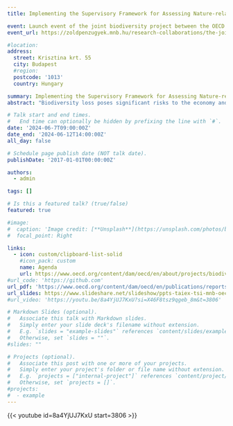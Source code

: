 ```yaml
---
title: Implementing the Supervisory Framework for Assessing Nature-related Financial Risks to the Hungarian Financial Sector

event: Launch event of the joint biodiversity project between the OECD and the MNB with the support of the European Commission
event_url: https://zoldpenzugyek.mnb.hu/research-collaborations/the-joint-biodiversity-project-of-mnb-and-oecd-with-the-support-of-the-european-commission

#location:
address:
  street: Krisztina krt. 55
  city: Budapest
  #region: 
  postcode: '1013'
  country: Hungary

summary: Implementing the Supervisory Framework for Assessing Nature-related Financial Risks to the Hungarian Financial Sector
abstract: "Biodiversity loss poses significant risks to the economy and financial sector, which are largely mispriced and poorly understood. To address this, the European Commission, OECD, and Magyar Nemzeti Bank (MNB) launched a project to develop a Supervisory Framework for assessing biodiversity-related financial risks. This framework, implemented in Hungary, helps central banks and retail banks better understand and manage these risks. A June 2024 event shared key findings and lessons from applying this framework to the Hungarian financial system and other Central and Eastern European institutions."

# Talk start and end times.
#   End time can optionally be hidden by prefixing the line with `#`.
date: '2024-06-7T09:00:00Z'
date_end: '2024-06-12T14:00:00Z'
all_day: false

# Schedule page publish date (NOT talk date).
publishDate: '2017-01-01T00:00:00Z'

authors:
  - admin

tags: []

# Is this a featured talk? (true/false)
featured: true

#image:
#  caption: 'Image credit: [**Unsplash**](https://unsplash.com/photos/bzdhc5b3Bxs)'
#  focal_point: Right

links:
  - icon: custom/clipboard-list-solid
    #icon_pack: custom
    name: Agenda
    url: https://www.oecd.org/content/dam/oecd/en/about/projects/biodiversity-related-risks-to-the-financial-sector/Taiex-Agenda-7-June-2024-MNB-OECD-Commission-Biodiversity-Launch-Event.pdf/_jcr_content/renditions/original./Taiex-Agenda-7-June-2024-MNB-OECD-Commission-Biodiversity-Launch-Event.pdf
#url_code: 'https://github.com'
url_pdf: 'https://www.oecd.org/content/dam/oecd/en/publications/reports/2024/06/assessing-nature-related-risks-in-the-hungarian-financial-system_d47a0450/24fd70e3-en.pdf'
url_slides: https://www.slideshare.net/slideshow/ppts-taiex-tsi-mnb-oecd-ec-launch-event-technical-implementation-of-the-supervisory-framework-for-assessing-nature-related-financial-risks-to-the-hungarian-financial-sector-june-2024/269687109
#url_video: 'https://youtu.be/8a4YjUJ7KxU?si=X46F8tsz9qgeb_8m&t=3806'

# Markdown Slides (optional).
#   Associate this talk with Markdown slides.
#   Simply enter your slide deck's filename without extension.
#   E.g. `slides = "example-slides"` references `content/slides/example-slides.md`.
#   Otherwise, set `slides = ""`.
#slides: ""

# Projects (optional).
#   Associate this post with one or more of your projects.
#   Simply enter your project's folder or file name without extension.
#   E.g. `projects = ["internal-project"]` references `content/project/deep-learning/index.md`.
#   Otherwise, set `projects = []`.
#projects:
#  - example
---
```

{{< youtube id=8a4YjUJ7KxU start=3806 >}}